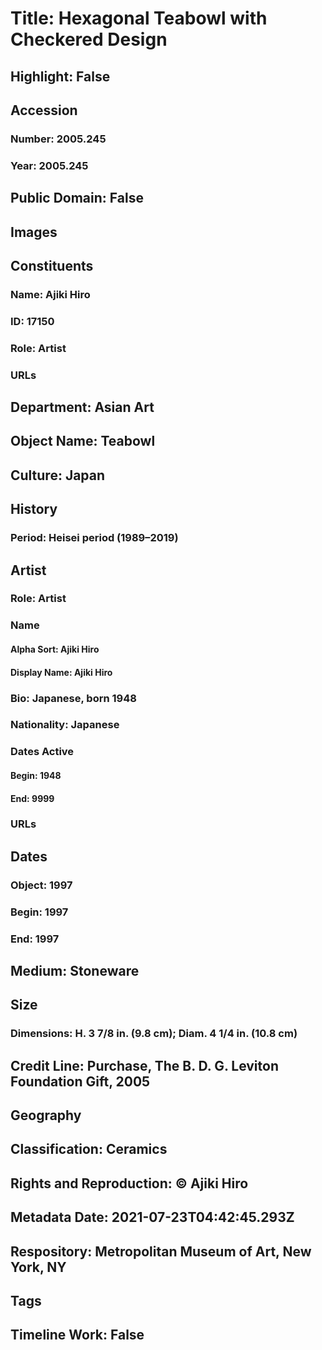 # Title: Hexagonal Teabowl with Checkered Design
## Highlight: False
## Accession
### Number: 2005.245
### Year: 2005.245
## Public Domain: False
## Images
## Constituents
### Name: Ajiki Hiro
### ID: 17150
### Role: Artist
### URLs
## Department: Asian Art
## Object Name: Teabowl
## Culture: Japan
## History
### Period: Heisei period (1989–2019)
## Artist
### Role: Artist
### Name
#### Alpha Sort: Ajiki Hiro
#### Display Name: Ajiki Hiro
### Bio: Japanese, born 1948
### Nationality: Japanese
### Dates Active
#### Begin: 1948
#### End: 9999
### URLs
## Dates
### Object: 1997
### Begin: 1997
### End: 1997
## Medium: Stoneware
## Size
### Dimensions: H. 3 7/8 in. (9.8 cm); Diam. 4 1/4 in. (10.8 cm)
## Credit Line: Purchase, The B. D. G. Leviton Foundation Gift, 2005
## Geography
## Classification: Ceramics
## Rights and Reproduction: © Ajiki Hiro
## Metadata Date: 2021-07-23T04:42:45.293Z
## Respository: Metropolitan Museum of Art, New York, NY
## Tags
## Timeline Work: False